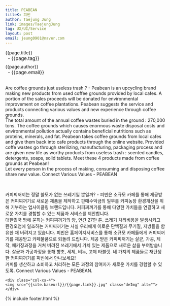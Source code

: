 ```yaml
---
title: PEABEAN
titleK: 피빈
author: Taejung Jung
link: images/TaejungJung
tag: UX/UI/Service
layout: post
email: jeung0901@naver.com
---	
```


<div class="container">

<div class="deDep">
{{page.title}}<br>
<p style="font-size:15px; margin:0px; padding:0px 0px 0px 8px; margin:0px 0px 8px 0px;">- {{page.tag}}</p>
{{page.author}}<br>
<p style="font-size:15px; margin:0px; padding:0px 0px 0px 8px;">- {{page.email}}</p>
</div>

<br>

<div class="det lato">



Are coffee grounds just useless trash ? - Peabean is an upcycling brand making new products from used coffee grounds provided by local cafes. A portion of the sales proceeds will be donated for environmental improvement on coffee plantations. Peabean suggests the service and products connecting various values and new experience through coffee grounds.
<br>
The total amount of the annual coffee wastes buried in the ground : 270,000 tons. The coffee grounds which causes enormous waste disposal costs and environmental pollution actually contains beneficial nutritions such as proteins, minerals, and fat.
Peabean takes coffee grounds from local cafes and give them back into cafe products through the online website. Provided coffe wastes go through sterilizing, manufacturing, packaging process and are given new life as worthy products from useless trash : scented candles, detergents, soaps, solid tablets. Meet these 4 products made from coffee grounds at Peabean! 
<br>
Let every person in the process of making, consuming and disposing coffee share new value.  Connect Various Values - PEABEAN



</div>

<br>

<div class="noto">

커피찌꺼끼는 정말 쓸모가 없는 쓰레기일 뿐일까? - 피빈은 소규모 카페를 통해 제공받은 커피찌꺼기로 새로운 제품을 제작하고 판매수익금의 일부를 커피농장 환경개선을 위해 기부하는 업사이클링 브랜드입니다. 커피찌꺼기를 통해 다양한 가치들을 연결하고 새로운 가치를 경험할 수 있는 제품과 서비스를 제안합니다.
<br>
대한민국 땅에 묻히는 커피찌꺼기의 양, 연간 27만 톤. 쓰레기 처리비용을 발생시키고 환경오염에 일조하는 커피찌꺼기는 사실 우리에게 이로운 단백질과 무기질, 지방들을 함유한 채 버려지고 있습니다. 피빈은 홈페이지서비스를 통해 소규모 카페들에게 커피찌꺼기를 제공받고 카페물품으로 되돌려 드립니다. 제공 받은 커피찌꺼기는 살균, 가공, 제작, 패키징과정을 거쳐 버려진 쓰레기에서 가치 있는 제품으로 새로운 삶을 부여받습니다. 살균과 가공과정을 통해 향초, 세제, 비누, 고체 타블렛. 네 가지의 제품들로 재탄생한 커피찌꺼기를 피빈에서 만나보세요! 
<br>
커피를 생산하고 소비하고 처리하는 모든 과정의 참여자가 새로운 가치를 경험할 수 있도록. Connect Various Values - PEABEAN.


</div>

<div class="row noto">
	
	<div class="col-xs-4">
	<img src="{{site.baseurl}}/{{page.link}}.jpg" class="deImg" alt=""></div>
	
</div>

	

</div> 

{% include footer.html %}